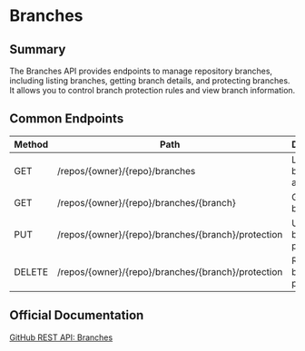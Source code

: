 # Branches

## Summary
The Branches API provides endpoints to manage repository branches, including listing branches, getting branch details, and protecting branches. It allows you to control branch protection rules and view branch information.

## Common Endpoints

| Method | Path | Description |
|--------|------|-------------|
| GET    | /repos/{owner}/{repo}/branches | List branches in a repository |
| GET    | /repos/{owner}/{repo}/branches/{branch} | Get a branch |
| PUT    | /repos/{owner}/{repo}/branches/{branch}/protection | Update branch protection |
| DELETE | /repos/{owner}/{repo}/branches/{branch}/protection | Remove branch protection |

## Official Documentation
[GitHub REST API: Branches](https://docs.github.com/en/rest/branches)